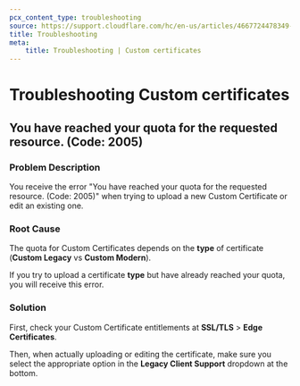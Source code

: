 ```yaml
---
pcx_content_type: troubleshooting
source: https://support.cloudflare.com/hc/en-us/articles/4667724478349--You-have-reached-your-quota-for-the-requested-resource-Code-2005-
title: Troubleshooting
meta:
    title: Troubleshooting | Custom certificates
---
```


# Troubleshooting Custom certificates

## You have reached your quota for the requested resource. (Code: 2005)

### Problem Description

You receive the error "You have reached your quota for the requested resource. (Code: 2005)" when trying to upload a new Custom Certificate or edit an existing one.

### Root Cause

The quota for Custom Certificates depends on the **type** of certificate (**Custom Legacy** vs **Custom Modern**).

If you try to upload a certificate **type** but have already reached your quota, you will receive this error.

### Solution

First, check your Custom Certificate entitlements at **SSL/TLS** > **Edge Certificates**. 

Then, when actually uploading or editing the certificate, make sure you select the appropriate option in the **Legacy Client Support** dropdown at the bottom. 

